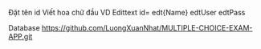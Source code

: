 Đặt tên id Viết hoa chữ đầu
  VD Edittext    id= edt{Name}      edtUser    edtPass

   Database https://github.com/LuongXuanNhat/MULTIPLE-CHOICE-EXAM-APP.git
